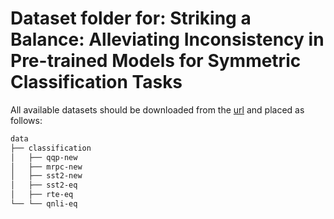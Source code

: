 # Dataset folder for: Striking a Balance: Alleviating Inconsistency in Pre-trained Models for Symmetric Classification Tasks

All available datasets should be downloaded from the [url](https://indianinstituteofscience-my.sharepoint.com/:f:/g/personal/ashutosh_iisc_ac_in/EoOzEpz5gARBlJDPSs4RVnIBNAghWwPU0FG4cKYGzTpo9g?e=pzeqWx) and placed as follows:

```bash
data
├── classification
│   ├── qqp-new
│   ├── mrpc-new
│   ├── sst2-new
│   ├── sst2-eq
│   ├── rte-eq
└── └── qnli-eq
```